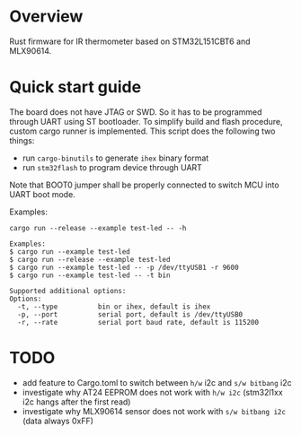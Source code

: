 # Overview
Rust firmware for IR thermometer based on STM32L151CBT6 and MLX90614.

# Quick start guide
The board does not have JTAG or SWD. So it has to be programmed through UART using ST bootloader.
To simplify build and flash procedure, custom cargo runner is implemented. This script does
the following two things:
* run ```cargo-binutils``` to generate ```ihex``` binary format
* run ```stm32flash``` to program device through UART

Note that BOOT0 jumper shall be properly connected to switch MCU into UART boot mode.

Examples:

```
cargo run --release --example test-led -- -h

Examples:
$ cargo run --example test-led
$ cargo run --release --example test-led
$ cargo run --example test-led -- -p /dev/ttyUSB1 -r 9600
$ cargo run --example test-led -- -t bin

Supported additional options:
Options:
  -t, --type          bin or ihex, default is ihex
  -p, --port          serial port, default is /dev/ttyUSB0
  -r, --rate          serial port baud rate, default is 115200
```

# TODO

* add feature to Cargo.toml to switch between ```h/w``` i2c and ```s/w bitbang``` i2c
* investigate why AT24 EEPROM does not work with ```h/w i2c``` (stm32l1xx i2c hangs after the first read)
* investigate why MLX90614 sensor does not work with ```s/w bitbang i2c``` (data always 0xFF)

